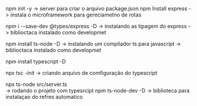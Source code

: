 npm init -y 
  -> server para criar o arquivo package.json
npm Install express 
  -> instala o microframework para gereciametno de rotas 


npm i --save-dev @types/express -D
    -> instalando as tipagem do express 
       -> biblioctaca instalado como developmet

npm install ts-node -D
  -> instalando um compilador ts para javascript 
    -> biblioctaca instalado como developmet

npm install typescript -D

npx tsc -init 
  -> criando arquivo de comfiguração do typescript 

npx ts-node src/server.ts  
  -> rodando o projeto com typesrcipt
npm ts-node-dev -D
  -> biblioteca para instalaçao do refres automatico  